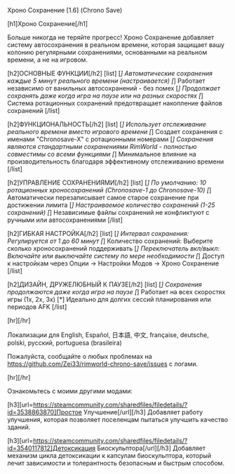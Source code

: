 Хроно Сохранение [1.6] (Chrono Save)

[h1]Хроно Сохранение[/h1]

Больше никогда не теряйте прогресс! Хроно Сохранение добавляет систему автосохранения в реальном времени, которая защищает вашу колонию регулярными сохранениями, основанными на реальном времени, а не на игровом.

[h2]ОСНОВНЫЕ ФУНКЦИИ[/h2]
[list]
[*] Автоматические сохранения каждые 5 минут реального времени (настраивается)
[*] Работает независимо от ванильных автосохранений - без помех
[*] Продолжает сохранять даже когда игра на паузе или на разных скоростях
[*] Система ротационных сохранений предотвращает накопление файлов сохранений
[/list]

[h2]ФУНКЦИОНАЛЬНОСТЬ[/h2]
[list]
[*] Использует отслеживание реального времени вместо игрового времени
[*] Создает сохранения с именами "Chronosave-X" с ротационными номерами
[*] Сохранения являются стандартными сохранениями RimWorld - полностью совместимы со всеми функциями
[*] Минимальное влияние на производительность благодаря эффективному отслеживанию времени
[/list]

[h2]УПРАВЛЕНИЕ СОХРАНЕНИЯМИ[/h2]
[list]
[*] По умолчанию: 10 ротационных хроносохранений (Chronosave-1 до Chronosave-10)
[*] Автоматически перезаписывает самое старое сохранение при достижении лимита
[*] Настраиваемое количество сохранений (1-25 сохранений)
[*] Независимые файлы сохранений не конфликтуют с ручными или автосохранениями
[/list]

[h2]ГИБКАЯ НАСТРОЙКА[/h2]
[list]
[*] Интервал сохранения: Регулируется от 1 до 60 минут
[*] Количество сохранений: Выберите сколько хроносохранений поддерживать
[*] Переключатель вкл/выкл: Включайте или выключайте систему по мере необходимости
[*] Доступ к настройкам через Опции → Настройки Модов → Хроно Сохранение
[/list]

[h2]ДИЗАЙН, ДРУЖЕЛЮБНЫЙ К ПАУЗЕ[/h2]
[list]
[*] Сохранения продолжаются даже когда игра на паузе
[*] Работает на всех скоростях игры (1x, 2x, 3x)
[*] Идеально для долгих сессий планирования или периодов AFK
[/list]

[hr][/hr] 

Локализации для English, Español, 日本語, 中文, française, deutsche, polski, русский, portuguesa (brasileira)

Пожалуйста, сообщайте о любых проблемах на https://github.com/Zei33/rimworld-chrono-save/issues с логами.

[hr][/hr] 

Ознакомьтесь с моими другими модами:

[h3][url=https://steamcommunity.com/sharedfiles/filedetails/?id=3538863870]Простое Улучшение[/url][/h3]
Добавляет работу улучшения, которая позволяет поселенцам пытаться улучшить качество зданий.

[h3][url=https://steamcommunity.com/sharedfiles/filedetails/?id=3540117812]Детоксикация Биоскульптора[/url][/h3]
Добавляет механизм цикла детоксикации к капсулам биоскульптора, который лечит зависимости и толерантность безопасным и быстрым способом.